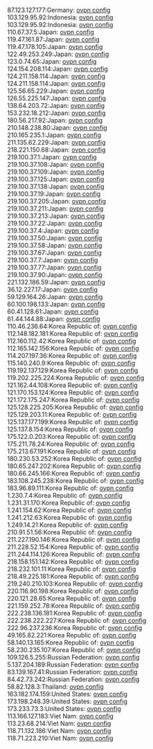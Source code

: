87.123.127.177:Germany: [ovpn config](vpn/87_123_127_177.ovpn)  
103.129.95.92:Indonesia: [ovpn config](vpn/103_129_95_92.ovpn)  
103.129.95.92:Indonesia: [ovpn config](vpn/103_129_95_92.ovpn)  
110.67.37.5:Japan: [ovpn config](vpn/110_67_37_5.ovpn)  
119.47.161.87:Japan: [ovpn config](vpn/119_47_161_87.ovpn)  
119.47.178.105:Japan: [ovpn config](vpn/119_47_178_105.ovpn)  
122.49.253.249:Japan: [ovpn config](vpn/122_49_253_249.ovpn)  
123.0.74.65:Japan: [ovpn config](vpn/123_0_74_65.ovpn)  
124.154.208.114:Japan: [ovpn config](vpn/124_154_208_114.ovpn)  
124.211.158.114:Japan: [ovpn config](vpn/124_211_158_114.ovpn)  
124.211.158.114:Japan: [ovpn config](vpn/124_211_158_114.ovpn)  
125.56.65.229:Japan: [ovpn config](vpn/125_56_65_229.ovpn)  
126.55.225.147:Japan: [ovpn config](vpn/126_55_225_147.ovpn)  
138.64.203.72:Japan: [ovpn config](vpn/138_64_203_72.ovpn)  
153.232.18.212:Japan: [ovpn config](vpn/153_232_18_212.ovpn)  
180.56.217.92:Japan: [ovpn config](vpn/180_56_217_92.ovpn)  
210.148.238.80:Japan: [ovpn config](vpn/210_148_238_80.ovpn)  
210.165.235.1:Japan: [ovpn config](vpn/210_165_235_1.ovpn)  
211.135.62.229:Japan: [ovpn config](vpn/211_135_62_229.ovpn)  
218.221.150.68:Japan: [ovpn config](vpn/218_221_150_68.ovpn)  
219.100.37.1:Japan: [ovpn config](vpn/219_100_37_1.ovpn)  
219.100.37.108:Japan: [ovpn config](vpn/219_100_37_108.ovpn)  
219.100.37.109:Japan: [ovpn config](vpn/219_100_37_109.ovpn)  
219.100.37.125:Japan: [ovpn config](vpn/219_100_37_125.ovpn)  
219.100.37.138:Japan: [ovpn config](vpn/219_100_37_138.ovpn)  
219.100.37.19:Japan: [ovpn config](vpn/219_100_37_19.ovpn)  
219.100.37.205:Japan: [ovpn config](vpn/219_100_37_205.ovpn)  
219.100.37.211:Japan: [ovpn config](vpn/219_100_37_211.ovpn)  
219.100.37.213:Japan: [ovpn config](vpn/219_100_37_213.ovpn)  
219.100.37.22:Japan: [ovpn config](vpn/219_100_37_22.ovpn)  
219.100.37.4:Japan: [ovpn config](vpn/219_100_37_4.ovpn)  
219.100.37.50:Japan: [ovpn config](vpn/219_100_37_50.ovpn)  
219.100.37.58:Japan: [ovpn config](vpn/219_100_37_58.ovpn)  
219.100.37.67:Japan: [ovpn config](vpn/219_100_37_67.ovpn)  
219.100.37.7:Japan: [ovpn config](vpn/219_100_37_7.ovpn)  
219.100.37.77:Japan: [ovpn config](vpn/219_100_37_77.ovpn)  
219.100.37.90:Japan: [ovpn config](vpn/219_100_37_90.ovpn)  
221.132.186.59:Japan: [ovpn config](vpn/221_132_186_59.ovpn)  
36.12.227.17:Japan: [ovpn config](vpn/36_12_227_17.ovpn)  
59.129.164.26:Japan: [ovpn config](vpn/59_129_164_26.ovpn)  
60.100.198.133:Japan: [ovpn config](vpn/60_100_198_133.ovpn)  
60.41.128.61:Japan: [ovpn config](vpn/60_41_128_61.ovpn)  
61.44.144.88:Japan: [ovpn config](vpn/61_44_144_88.ovpn)  
110.46.236.64:Korea Republic of: [ovpn config](vpn/110_46_236_64.ovpn)  
112.148.182.181:Korea Republic of: [ovpn config](vpn/112_148_182_181.ovpn)  
112.160.112.42:Korea Republic of: [ovpn config](vpn/112_160_112_42.ovpn)  
112.165.142.156:Korea Republic of: [ovpn config](vpn/112_165_142_156.ovpn)  
114.207.197.36:Korea Republic of: [ovpn config](vpn/114_207_197_36.ovpn)  
115.140.240.9:Korea Republic of: [ovpn config](vpn/115_140_240_9.ovpn)  
119.192.137.129:Korea Republic of: [ovpn config](vpn/119_192_137_129.ovpn)  
119.202.225.224:Korea Republic of: [ovpn config](vpn/119_202_225_224.ovpn)  
121.162.44.108:Korea Republic of: [ovpn config](vpn/121_162_44_108.ovpn)  
121.170.153.124:Korea Republic of: [ovpn config](vpn/121_170_153_124.ovpn)  
121.172.175.247:Korea Republic of: [ovpn config](vpn/121_172_175_247.ovpn)  
125.128.225.205:Korea Republic of: [ovpn config](vpn/125_128_225_205.ovpn)  
125.129.203.11:Korea Republic of: [ovpn config](vpn/125_129_203_11.ovpn)  
125.137.177.199:Korea Republic of: [ovpn config](vpn/125_137_177_199.ovpn)  
125.137.8.154:Korea Republic of: [ovpn config](vpn/125_137_8_154.ovpn)  
175.122.0.203:Korea Republic of: [ovpn config](vpn/175_122_0_203.ovpn)  
175.211.78.24:Korea Republic of: [ovpn config](vpn/175_211_78_24.ovpn)  
175.213.67.191:Korea Republic of: [ovpn config](vpn/175_213_67_191.ovpn)  
180.230.53.252:Korea Republic of: [ovpn config](vpn/180_230_53_252.ovpn)  
180.65.247.202:Korea Republic of: [ovpn config](vpn/180_65_247_202.ovpn)  
180.66.245.166:Korea Republic of: [ovpn config](vpn/180_66_245_166.ovpn)  
183.108.245.238:Korea Republic of: [ovpn config](vpn/183_108_245_238.ovpn)  
183.96.89.111:Korea Republic of: [ovpn config](vpn/183_96_89_111.ovpn)  
1.230.7.4:Korea Republic of: [ovpn config](vpn/1_230_7_4.ovpn)  
1.231.31.170:Korea Republic of: [ovpn config](vpn/1_231_31_170.ovpn)  
1.241.154.62:Korea Republic of: [ovpn config](vpn/1_241_154_62.ovpn)  
1.241.212.63:Korea Republic of: [ovpn config](vpn/1_241_212_63.ovpn)  
1.249.14.21:Korea Republic of: [ovpn config](vpn/1_249_14_21.ovpn)  
210.91.51.56:Korea Republic of: [ovpn config](vpn/210_91_51_56.ovpn)  
211.227.190.146:Korea Republic of: [ovpn config](vpn/211_227_190_146.ovpn)  
211.228.52.154:Korea Republic of: [ovpn config](vpn/211_228_52_154.ovpn)  
211.244.114.126:Korea Republic of: [ovpn config](vpn/211_244_114_126.ovpn)  
218.158.151.142:Korea Republic of: [ovpn config](vpn/218_158_151_142.ovpn)  
218.232.101.11:Korea Republic of: [ovpn config](vpn/218_232_101_11.ovpn)  
218.49.225.181:Korea Republic of: [ovpn config](vpn/218_49_225_181.ovpn)  
219.240.210.103:Korea Republic of: [ovpn config](vpn/219_240_210_103.ovpn)  
220.116.90.198:Korea Republic of: [ovpn config](vpn/220_116_90_198.ovpn)  
220.121.28.65:Korea Republic of: [ovpn config](vpn/220_121_28_65.ovpn)  
221.159.252.78:Korea Republic of: [ovpn config](vpn/221_159_252_78.ovpn)  
222.238.136.181:Korea Republic of: [ovpn config](vpn/222_238_136_181.ovpn)  
222.238.222.227:Korea Republic of: [ovpn config](vpn/222_238_222_227.ovpn)  
222.96.237.236:Korea Republic of: [ovpn config](vpn/222_96_237_236.ovpn)  
49.165.82.221:Korea Republic of: [ovpn config](vpn/49_165_82_221.ovpn)  
58.140.13.165:Korea Republic of: [ovpn config](vpn/58_140_13_165.ovpn)  
58.230.235.107:Korea Republic of: [ovpn config](vpn/58_230_235_107.ovpn)  
109.126.5.255:Russian Federation: [ovpn config](vpn/109_126_5_255.ovpn)  
5.137.204.189:Russian Federation: [ovpn config](vpn/5_137_204_189.ovpn)  
83.139.167.41:Russian Federation: [ovpn config](vpn/83_139_167_41.ovpn)  
84.42.73.242:Russian Federation: [ovpn config](vpn/84_42_73_242.ovpn)  
58.82.128.3:Thailand: [ovpn config](vpn/58_82_128_3.ovpn)  
163.182.174.159:United States: [ovpn config](vpn/163_182_174_159.ovpn)  
173.198.248.39:United States: [ovpn config](vpn/173_198_248_39.ovpn)  
173.233.73.3:United States: [ovpn config](vpn/173_233_73_3.ovpn)  
113.166.127.183:Viet Nam: [ovpn config](vpn/113_166_127_183.ovpn)  
113.23.68.214:Viet Nam: [ovpn config](vpn/113_23_68_214.ovpn)  
118.71.132.186:Viet Nam: [ovpn config](vpn/118_71_132_186.ovpn)  
118.71.223.210:Viet Nam: [ovpn config](vpn/118_71_223_210.ovpn)  
